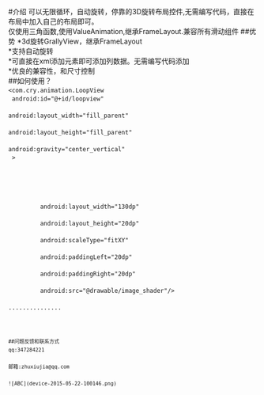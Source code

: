 #介绍
可以无限循环，自动旋转，停靠的3D旋转布局控件,无需编写代码，直接在布局中加入自己的布局即可。<br />
仅使用三角函数,使用ValueAnimation,继承FrameLayout.兼容所有滑动组件
##优势
*3d旋转GrallyView，继承FrameLayout<br />
*支持自动旋转<br />
*可直接在xml添加元素即可添加列数据。无需编写代码添加<br />
*优良的兼容性，和尺寸控制<br />
##如何使用？
<code>
<com.cry.animation.LoopView<br />
        android:id="@+id/loopview"<br />
        android:layout_width="fill_parent"<br />
        android:layout_height="fill_parent"<br />
        android:gravity="center_vertical"<br />
        ><br />
  <!--  此处添加你的布局元素，可以用layout包裹 --!><br />
       <ImageView<br />
         android:layout_width="130dp"<br />
         android:layout_height="20dp"<br />
         android:scaleType="fitXY"<br />
         android:paddingLeft="20dp"<br />
         android:paddingRight="20dp"<br />
         android:src="@drawable/image_shader"/>
       <br />...............<br />
 </com.cry.animation.LoopView>
 <code>
##问题反馈和联系方式
qq:347284221<br />
邮箱:zhuxiujia@qq.com<br />
![ABC](device-2015-05-22-100146.png)